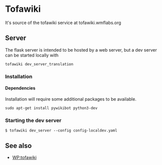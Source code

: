 # Tofawiki
It's source of the tofawiki service at tofawiki.wmflabs.org


## Server
The flask server is intended to be hosted by a web server, but a dev server can
be started locally with

    tofawiki dev_server_translation

### Installation


#### Dependencies
Installation will require some additional packages to be available.

  `sudo apt-get install pywikibot python3-dev`

### Starting the dev server

    $ tofawiki dev_server --config config-localdev.yaml

## See also
* [WP:tofawiki](https://fa.wikipedia.org/wiki/%D9%88%DB%8C%DA%A9%DB%8C%E2%80%8C%D9%BE%D8%AF%DB%8C%D8%A7:%D8%AA%D9%88%D9%81%D8%A7%D9%88%DB%8C%DA%A9%DB%8C)
